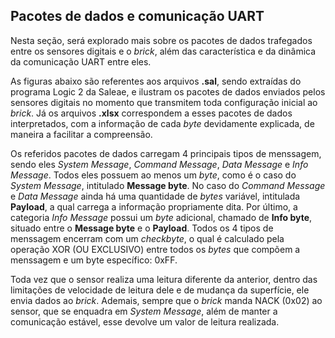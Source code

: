 ## Pacotes de dados e comunicação UART

Nesta seção, será explorado mais sobre os pacotes de dados trafegados entre os sensores digitais e o *brick*, além das característica e da dinâmica da comunicação UART entre eles. 

As figuras abaixo são referentes aos arquivos **.sal**, sendo extraídas do programa Logic 2 da Saleae, e ilustram os pacotes de dados enviados pelos sensores digitais no momento que transmitem toda configuração inicial ao *brick*. Já os arquivos **.xlsx** correspondem a esses pacotes de dados interpretados, com a informação de cada *byte* devidamente explicada, de maneira a facilitar a compreensão. 

Os referidos pacotes de dados carregam 4 principais tipos de menssagem, sendo eles *System Message*, *Command Message*, *Data Message* e *Info Message*. Todos eles possuem ao menos um *byte*, como é o caso do *System Message*, intitulado **Message byte**. No caso do *Command Message* e *Data Message* ainda há uma quantidade de *bytes* variável, intitulada **Payload**, a qual carrega a informação propriamente dita. Por último, a categoria *Info Message* possui um *byte* adicional, chamado de **Info byte**, situado entre o **Message byte** e o **Payload**. Todos os 4 tipos de menssagem encerram com um *checkbyte*, o qual é calculado pela operação XOR (OU EXCLUSIVO) entre todos os *bytes* que compõem a menssagem e um byte específico: 0xFF.

Toda vez que o sensor realiza uma leitura diferente da anterior, dentro das limitações de velocidade de leitura dele e de mudança da superfície, ele envia dados ao *brick*. Ademais, sempre que o *brick* manda NACK (0x02) ao sensor, que se enquadra em *System Message*, além de manter a comunicação estável, esse devolve um valor de leitura realizada. 


